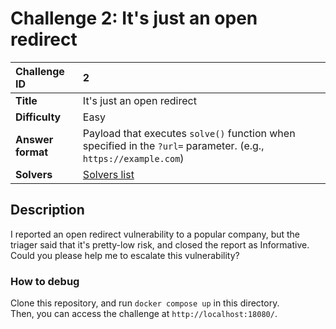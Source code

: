 # Challenge 2: It's just an open redirect

| Challenge ID | 2 |
| :---- | :---- | 
| **Title** | It's just an open redirect |
| **Difficulty** | Easy |
| **Answer format** | Payload that executes `solve()` function when specified in the `?url=` parameter. (e.g., `https://example.com`) |
| **Solvers** | [Solvers list](https://github.com/ryotak-ctf/scoreboard/tree/main/solvers/2)  |

## Description
I reported an open redirect vulnerability to a popular company, but the triager said that it's pretty-low risk, and closed the report as Informative.  
Could you please help me to escalate this vulnerability?  

### How to debug
Clone this repository, and run `docker compose up` in this directory.  
Then, you can access the challenge at `http://localhost:18080/`.